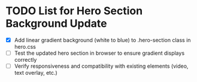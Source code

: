 # TODO List for Hero Section Background Update

- [x] Add linear gradient background (white to blue) to .hero-section class in hero.css
- [ ] Test the updated hero section in browser to ensure gradient displays correctly
- [ ] Verify responsiveness and compatibility with existing elements (video, text overlay, etc.)
